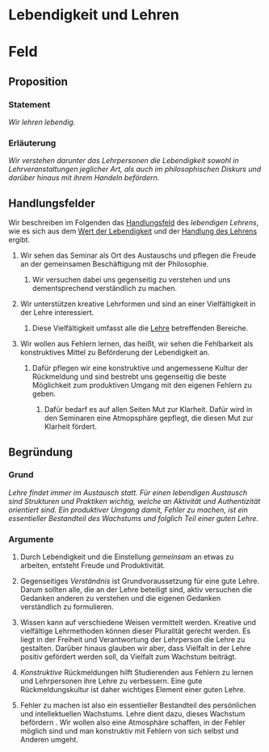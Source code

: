 <!---
   NAME - The NAME of this project is:
ethos

  FILE - The FILENAME of the current file is:
/v3a2.md

  CREATION - This project was CREATED on:
2017-01-28-16:15:00 UTC

  MODIFICATION - This project was last MODIFIED on:
2017-01-28-16:15:00 UTC

  VERSION - The current VERSION of this project is:
<git-commit-hash>-2017-01-28-16:15:00 UTC

  CREATOR(S) - This project was CREATED by:
Michael Czechowski, Martin Maga

  CONTACT - You can CONTACT the creator(s) or developer(s) of this project at:
E-Mail: mail@martinmaga.de

  COPYRIGHT - The COPYRIGHT holder of this project is:
COPYRIGHT (c) 2016 Martin Maga

  LICENSE - This project is LICENSED under the following license:
Martin Maga 2016 CC BY-SA 4.0 https://creativecommons.org

  SUBFILE – This is a SUBFILE! For more INFORMATION on this project go to:
/README.md
--->
# Lebendigkeit und Lehren
# Feld
## Proposition
### Statement
*Wir lehren lebendig.*

### Erläuterung
*Wir verstehen darunter das Lehrpersonen die Lebendigkeit sowohl in Lehrveranstaltungen jeglicher Art, als auch im philosophischen Diskurs und darüber hinaus mit ihrem Handeln befördern.*

## Handlungsfelder
Wir beschreiben im Folgenden das [Handlungsfeld](../synopsis/overview.md) des *lebendigen Lehrens*, wie es sich aus dem [Wert der Lebendigkeit](../values/v3_liveliness.md) und der [Handlung des Lehrens](../actions/a2_teach.md) ergibt.

1. Wir sehen das Seminar als Ort des Austauschs und pflegen die Freude an der gemeinsamen Beschäftigung mit der Philosophie.

    1. Wir versuchen dabei uns gegenseitig zu verstehen und uns dementsprechend verständlich zu machen.

2. Wir unterstützen kreative Lehrformen und sind an einer Vielfältigkeit in der Lehre interessiert.

    1. Diese Vielfältigkeit umfasst alle die [Lehre](../contents/actions/a2_teach.md) betreffenden Bereiche.

3. Wir wollen aus Fehlern lernen, das heißt, wir sehen die Fehlbarkeit als konstruktives Mittel zu Beförderung der Lebendigkeit an.

    1. Dafür pflegen wir eine konstruktive und angemessene Kultur der Rückmeldung und sind bestrebt uns gegenseitig die beste Möglichkeit zum produktiven Umgang mit den eigenen Fehlern zu geben.

        1. Dafür bedarf es auf allen Seiten Mut zur Klarheit. Dafür wird in den Seminaren eine Atmopsphäre gepflegt, die diesen Mut zur Klarheit fördert.


## Begründung
### Grund
*Lehre findet immer im Austausch statt. Für einen lebendigen Austausch sind Strukturen und Praktiken wichtig, welche an Aktivität und Authentizität orientiert sind. Ein produktiver Umgang damit, Fehler zu machen, ist ein essentieller Bestandteil des Wachstums und folglich Teil einer guten Lehre.*

### Argumente
1. Durch Lebendigkeit und die Einstellung *gemeinsam* an etwas zu arbeiten, entsteht Freude und Produktivität.

2. Gegenseitiges *Verständnis* ist Grundvoraussetzung für eine gute Lehre.
Darum sollten alle, die an der Lehre beteiligt sind, aktiv versuchen die Gedanken anderen zu verstehen und die eigenen Gedanken verständlich zu formulieren.

3. Wissen kann auf verschiedene Weisen vermittelt werden.
Kreative und vielfältige Lehrmethoden können dieser Pluralität gerecht werden.
Es liegt in der Freiheit und Verantwortung der Lehrperson die Lehre zu gestalten.
Darüber hinaus glauben wir aber, dass Vielfalt in der Lehre positiv gefördert werden soll, da  Vielfalt zum Wachstum beiträgt.

4. *Konstruktive* Rückmeldungen hilft Studierenden aus Fehlern zu lernen und Lehrpersonen ihre Lehre zu verbessern.
Eine gute Rückmeldungskultur ist daher wichtiges Element einer guten Lehre.

5. Fehler zu machen ist also ein essentieller Bestandteil des persönlichen und intellektuellen Wachstums.
Lehre dient dazu, dieses Wachstum befördern .
Wir wollen also eine Atmosphäre schaffen, in der Fehler möglich sind und man konstruktiv mit Fehlern von sich selbst und Anderen umgeht.
